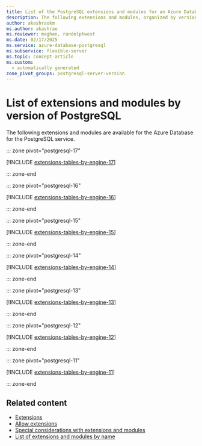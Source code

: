 ```yaml
---
title: List of the PostgreSQL extensions and modules for an Azure Database for PostgreSQL Flexible Server
description: The following extensions and modules, organized by version of PostgreSQL, are available in an Azure Database for the PostgreSQL flexible server.
author: akashraokm
ms.author: akashrao
ms.reviewer: maghan, randolphwest
ms.date: 02/17/2025
ms.service: azure-database-postgresql
ms.subservice: flexible-server
ms.topic: concept-article
ms.custom:
  - automatically generated
zone_pivot_groups: postgresql-server-version
---
```


# List of extensions and modules by version of PostgreSQL

The following extensions and modules are available for the Azure Database for the PostgreSQL service.

::: zone pivot="postgresql-17"

[!INCLUDE [extensions-tables-by-engine-17](./includes/extensions-tables-by-engine-17.md)]

::: zone-end

::: zone pivot="postgresql-16"

[!INCLUDE [extensions-tables-by-engine-16](./includes/extensions-tables-by-engine-16.md)]

::: zone-end

::: zone pivot="postgresql-15"

[!INCLUDE [extensions-tables-by-engine-15](./includes/extensions-tables-by-engine-15.md)]

::: zone-end

::: zone pivot="postgresql-14"

[!INCLUDE [extensions-tables-by-engine-14](./includes/extensions-tables-by-engine-14.md)]

::: zone-end

::: zone pivot="postgresql-13"

[!INCLUDE [extensions-tables-by-engine-13](./includes/extensions-tables-by-engine-13.md)]

::: zone-end

::: zone pivot="postgresql-12"

[!INCLUDE [extensions-tables-by-engine-12](./includes/extensions-tables-by-engine-12.md)]

::: zone-end

::: zone pivot="postgresql-11"

[!INCLUDE [extensions-tables-by-engine-11](./includes/extensions-tables-by-engine-11.md)]

::: zone-end

## Related content

- [Extensions](concepts-extensions.md)
- [Allow extensions](how-to-allow-extensions.md)
- [Special considerations with extensions and modules](concepts-extensions-considerations.md)
- [List of extensions and modules by name](concepts-extensions-versions.md)
